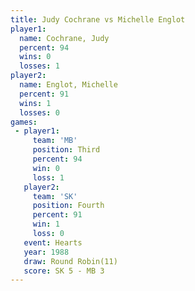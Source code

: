 ```yaml
---
title: Judy Cochrane vs Michelle Englot
player1:                
  name: Cochrane, Judy  
  percent: 94           
  wins: 0               
  losses: 1             
player2:                
  name: Englot, Michelle
  percent: 91           
  wins: 1               
  losses: 0             
games:
 - player1:         
     team: 'MB'     
     position: Third
     percent: 94    
     win: 0         
     loss: 1        
   player2:          
     team: 'SK'      
     position: Fourth
     percent: 91     
     win: 1          
     loss: 0         
   event: Hearts        
   year: 1988           
   draw: Round Robin(11)
   score: SK 5 - MB 3   
---
```

